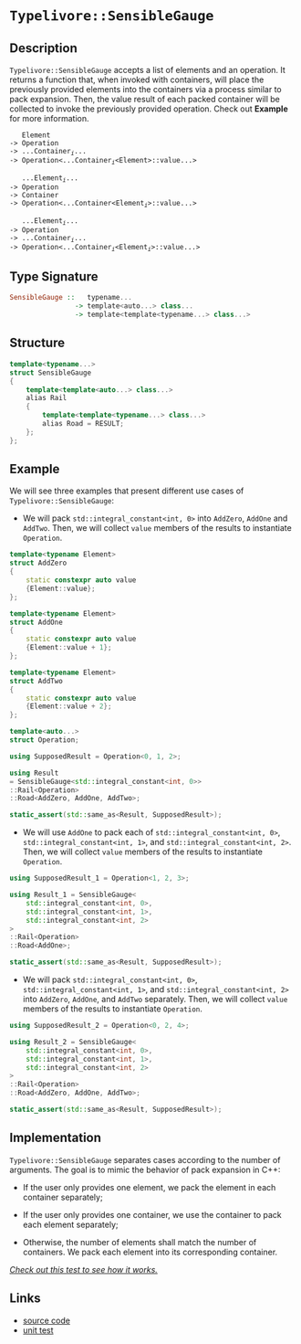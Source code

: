 <!-- Copyright 2024 Feng Mofan
SPDX-License-Identifier: Apache-2.0 -->

# `Typelivore::SensibleGauge`

## Description

`Typelivore::SensibleGauge` accepts a list of elements and an operation.
It returns a function that, when invoked with containers, will place the previously provided elements into the containers via a process similar to pack expansion.
Then, the value result of each packed container will be collected to invoke the previously provided operation.
Check out **Example** for more information.
<pre><code>   Element
-> Operation
-> ...Container<sub><i>i</i></sub>...
-> Operation&lt;...Container<sub><i>i</i></sub>&lt;Element&gt;::value...&gt;</code></pre>
<pre><code>   ...Element<sub><i>i</i></sub>...
-> Operation
-> Container
-> Operation&lt;...Container&lt;Element<sub><i>i</i></sub>&gt;::value...&gt;</code></pre>
<pre><code>   ...Element<sub><i>i</i></sub>...
-> Operation
-> ...Container<sub><i>i</i></sub>...
-> Operation<...Container<sub><i>i</i></sub>&lt;Element<sub><i>i</i></sub>&gt;::value...&gt;</code></pre>

## Type Signature

```Haskell
SensibleGauge ::   typename... 
                -> template<auto...> class...
                -> template<template<typename...> class...>
```

## Structure

```C++
template<typename...>
struct SensibleGauge
{
    template<template<auto...> class...>
    alias Rail
    {
        template<template<typename...> class...>
        alias Road = RESULT;
    };
};
```

## Example

We will see three examples that present different use cases of `Typelivore::SensibleGauge`:

- We will pack `std::integral_constant<int, 0>` into `AddZero`, `AddOne` and `AddTwo`.
Then, we will collect `value` members of the results to instantiate `Operation`.

```C++
template<typename Element>
struct AddZero 
{ 
    static constexpr auto value
    {Element::value}; 
};

template<typename Element>
struct AddOne
{ 
    static constexpr auto value
    {Element::value + 1}; 
};

template<typename Element>
struct AddTwo
{ 
    static constexpr auto value
    {Element::value + 2}; 
};

template<auto...>
struct Operation;

using SupposedResult = Operation<0, 1, 2>;

using Result 
= SensibleGauge<std::integral_constant<int, 0>>
::Rail<Operation>
::Road<AddZero, AddOne, AddTwo>;

static_assert(std::same_as<Result, SupposedResult>);
```

- We will use `AddOne` to pack each of `std::integral_constant<int, 0>`, `std::integral_constant<int, 1>`, and `std::integral_constant<int, 2>`.
Then, we will collect `value` members of the results to instantiate `Operation`.

```C++
using SupposedResult_1 = Operation<1, 2, 3>;

using Result_1 = SensibleGauge<
    std::integral_constant<int, 0>,
    std::integral_constant<int, 1>,
    std::integral_constant<int, 2>
>
::Rail<Operation>
::Road<AddOne>;

static_assert(std::same_as<Result, SupposedResult>);
```

- We will pack `std::integral_constant<int, 0>`, `std::integral_constant<int, 1>`, and `std::integral_constant<int, 2>` into `AddZero`, `AddOne`, and `AddTwo` separately.
Then, we will collect `value` members of the results to instantiate `Operation`.

```C++
using SupposedResult_2 = Operation<0, 2, 4>;

using Result_2 = SensibleGauge<
    std::integral_constant<int, 0>,
    std::integral_constant<int, 1>,
    std::integral_constant<int, 2>
>
::Rail<Operation>
::Road<AddZero, AddOne, AddTwo>;

static_assert(std::same_as<Result, SupposedResult>);
```

## Implementation

`Typelivore::SensibleGauge` separates cases according to the number of arguments.
The goal is to mimic the behavior of pack expansion in C++:

- If the user only provides one element, we pack the element in each container separately;

- If the user only provides one container, we use the container to pack each element separately;

- Otherwise, the number of elements shall match the number of containers.
We pack each element into its corresponding container.

[*Check out this test to see how it works.*](https://godbolt.org/#z:OYLghAFBqd5QCxAYwPYBMCmBRdBLAF1QCcAaPECAMzwBtMA7AQwFtMQByARg9KtQYEAysib0QXACx8BBAKoBnTAAUAHpwAMvAFYTStJg1DIApACYAQuYukl9ZATwDKjdAGFUtAK4sGIAKwAzKSuADJ4DJgAcj4ARpjEElxmpAAOqAqETgwe3r4BwemZjgLhkTEs8YlcybaY9iUMQgRMxAS5Pn5BdQ3Zza0EZdFxCUkpCi1tHfndEwNDFVVjAJS2qF7EyOwcBJgsqQa7JoFuBACeqYysmAB0d9j0bIIKx9gmGgCCE8ReDgDUQkYmVi9AA4kwvMBMO8PiYAOxWT5/ZF/Xb7Q7Qk5og5MI4nCFEO43V5/ZAGBQKP4AeUuxFx2VeMJRf2%2BvwIf2UxFQRAASkw6EyUfDER9mczsRjjqc9ji8acLlc2ESSWSmBSiQARTAANzwWxegTeSLFyNZ/y1LQFxpNwsFJuZXkyRlRCr%2Bxw11Np9IEdvtyKlWt1%2BqlDz2jAIBuwIBA2rEXlud0ZgRFfvhGuOKftvvFMslWNzuMx8suzCVicNpPJlMDesxRtF9rN7It/NoAZ1tcZ1rFtu7fsdEWALsubsCHppCW9DGzWZONa2Ice4cj0dj3gTxMNGZn/rh6eTMJ3qILcolhal5xL12VFdV6ru88wkaPA%2BdPNQTHQo49LYFc47%2Bo3lGICXpima7vuIq%2Bmep4nkWBKoEBlZqgoRIfMAxCYGGzxdg2yKvkOfJ0N%2BHJcryrZSuhmHYRGQHbp8ab0bCnwwUWoGlpgfyhk8BC4U2AJAngIKYOCkJFtx4a4b2eHHui575nJcoIUhd6UhOdKNLhzL8Zy3KoERbbdtJfqsRecEXgqHEqVWmoAU%2BWn2gRfzvp%2BJHqVOR7tkG9knBJgivKucYbkm4FunuTHQeZCmyvBXiEuW2DIfeNxUVhPHPt2TkGSRunkX%2BbipTRqEJRF4UHgxFUfAA9AAVHV9UNVVMK1XVAAq2BCK19VNZ8LUNY1h4MWYgQRGSXhYKObhoAwWypBGUksVFxaKpxfm8Vunz8R86DoAAWgkqBugxCJHTJcyOMgpICBMmCqKkxB/AhfxrvGvrCmtgXroxyand9UGLYpbGWdcXFLv5G1fAQPz/Nt6BUpEh4nb6516ldDA3XdD1PS90JGQiH0xkFbqWH8XB/b9ZX/R8plYsDbCgzRfFQ2yfyw61ADuqCIxYp3aS0F1oxj92PXFh0429%2BNgwQn3xsTPNmOTiOQYN1NLcpJWbcz/zuZp5XMdVVV/K1T7shoKtOUIXipEUmDoDyT5eLQ7Lup6k6624GikKTXsK1ueswllDtO79Y4CejQlghCUJShM6DRhEuwYWIAD601zODbgJ17Zt%2B/W0YGVKOsMhD%2BcfuglE7ftXJe7D8OYDXO0c1zftUyjyDJyhCQEBAsfRgo1wdwabj2wojsEF7lvWxktsj2PrzLBFvWG8bEyk%2BbTpDpPNt20HBDJ1wbleu7XA%2B17gQhevg7Obv%2B8kYC4fCaJ0cnMjBBxyACeYEntCp9dLQZ1nP4OdsCkFfu/T%2B39f7o3/utTOggvZk0NKA7svcP6CC/nSH%2BacYFSkAb7esuF84UROEXH0JcQAuXLicWuCMW4qzboPJQbQe5vz7gPNUUpZ5OwnlbbeXD1rYAXv7JeRsTZ/AVpVC2vDp471Hk7ZOZhD5u2Lh7U%2BfxJAX0kRva%2Bci96KJdvfYEkcxJSjAfHdBkDsGGFgYA4ByCzqsLQYnTBUD042PgWvJBZinEYJTlYgBHj8GHnIQXEhR9i55woWXCue0DoNzhpEeJTdNH6wYZ3ZhqD%2B5sEHpw3ePCp5KFkXPQ0QiLAcFWLQTg/heB%2BG4LwVAnA3DWGsCydYmxOLmECDwUg0sOBaGWKsAA1gESQNwNCSC4HCQIGh/AaDMAANnmWYAAHMs/QnBJC8BYBIDQntalaFIA0jgvAFAgE9r0/ppA4CwBgIgEA6wCCpDiuQSgaB9h0ASFEa4nBVDLPmQAWnmZIP4wBkCXSkDcMwvBbaEBIHgOOJ9%2BCCBEGIdgUgZCCEUCodQfSdB6HZnSVInAeAVKqTUzQ9TOBUjik89kqAqB/F%2BQCoFIKwWk1GYoiAHh3n0Aep0rgyxeAXPKVcpAbzUgfLIBQCA4rJUgGAFIFINAnYJFORAWIFLSCxAiK0M4xLeDauYMQM4VJYjaEwA4fVpA3k8XhrQPVuLSBYFiJCNwYhaCnLqU6vYhhgDiEdfgTCDg8DaifJq26Fq4rbG6Z/SpjraBCTpMajwWBNVQzwNsr1obiCxGnlqFgvqE1GApasKgBhgAKAAGp4EwOzCctTulIuEKIcQ6Km1YrUJq3QJ8DDFtMJYaw%2BghKnMgKsVAc1siev%2BbHd0/arCWDMAc1A2biDwrDaOnoFrGguAYO4TwnQ9BhAiMMSoowT5FCyAIaYfhz0ZEvQwBYIxqibuDQIfoUx935BPnYLdfRJiDGPYsM9th/3Xr0HMNoj7T3VFWAoNpWwJCko4NU0g%2BzKUcEZX8wFwLQXgo5X8CAuBYV8uGgKoVJbVgIEwJ%2BUYEAhkgEkIEG4ABOQIcJJDjLMJIeZuz/DzOY%2BsjgmzSDbK6TceZXB5nLOY8syT/gJn%2BFY/M1DmqjknLOT0ktVzbkQCQA82lLyZWoB5Z875HBWgsG1HCf5TBkLOi4Mxm4XAxnQvwEQVdCKMXNtRRIaQ7alCdsdboFIBKmBErqUhlDaHDlUppXFP49LHrEEs9Z2zqp7OOecxoAj3KJW8uJoEMwgrNO4tWLplAxm8sJEM7K3lIALNWf%2BelhVzGuCe2VbsYgaqNWOsNbqq1fXjWmvNZar1Nrwx2odQc51rr3Weu6VgAtRh/XTbwEGxwobPUHIjcgKNVrY2aoTbEJNZwU3bAOemzN3Ts25qUPmwtg4tNlqYBW6ttb61WqbSi1tfnZAdpxQc4L%2BhfUoGaZYIdsQR10cORO66nBp1v1nWDiwi76krrXVD2D9Rf3OAgK4MDJ8j3lCfXoC9jQCdpDvY0KDSxv3Y9fU0UDn6b0vsaO%2BgDxPoPgaZ3kFnEGOcntp7B%2BDaLIvksdUcpLKWbN2aHA5pzYyCNEfcwVsjJX%2BmUeo1gRI0O43CdE458ZcJFNwimZILjQKT7RbU7YDTwqys6b03F8e0raumbYJwCzLKWAKG1JdbU8uMQTFc8R%2BFegvstrRb9zFAWAd4uCKF8LJLBNRdU7Fx58XEte%2BBT7v3z1A%2BFlXlyyrkqCuBGK/b0VFWTNSteSXurfvrbJwD8x5OQe97Z74HQTr3XNWDYdd0/vw2t1WvG4ISbmqZvADdbQD1VrFuFvO7wQNv7NvhtUJG3Y%2B30FxoOUdk7Z202rqu7wG7eafXLce6Vvg5aq01rrSWT7shvtR68/9rtIBgi9uMMjiHmOYeNCepVS9xzrWCo6HLo5YD/4/oM47p7q86Hq7o07AZk7ZAU6oGlCAYk5069Bvo84Ho4E46M7zBYFc7fr4FfogYkGc5C5rAbAIYCop7i5LqcBS7e6%2B7%2B4F67BF7K4kCq4V4UakBUY0Y65Ib64gBmCOaBCBD%2BCzITK7LSFwhSYqYS6cDqbnKCHDKSD%2BAsb%2BDLILLMaSDMZTJsZcBf6cCBDMHobkalZIZQoqEsHHLq7lKrDZqZDOCSBAA)

## Links

- [source code](../../../../conceptrodon/typelivore/sensible_gauge.hpp)
- [unit test](../../../../tests/unit/typelivore/sensible_gauge.test.hpp)
